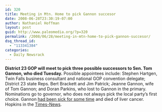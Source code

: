 ```yaml
---
id: 320
title: Meeting in Mtn. Home to pick Gannon succesor
date: 2008-06-28T23:30:19-07:00
author: Nathaniel Hoffman
layout: post
guid: http://www.paleomedia.org/?p=320
permalink: /2008/06/28/meeting-in-mtn-home-to-pick-gannon-succesor/
dsq_thread_id:
  - "113341384"
categories:
  - Daily Newsrack
---
```

**District 23 GOP will meet to pick three possible successors to Sen. Tom Gannon, who died Tuesday.** Possible appointees include: Stephen Hartgen, Twin Falls business consultant and national GOP convention delegate; District 23 state Reps. Bert Brackett and Jim Patrick; Jeanne Gannon, wife of Tom Gannon; and Doran Parkins, who lost to Gannon in the primary. Nominations go to governor, who does not always pick the local party&#8217;s first choice. Gannon [had been sick for some time](http://www.magicvalley.com/articles/2008/06/25/news/local_state/139217.txt) and died of liver cancer. Hopkins in the [Times-News](http://www.magicvalley.com/articles/2008/06/28/news/local_state/139437.txt).
